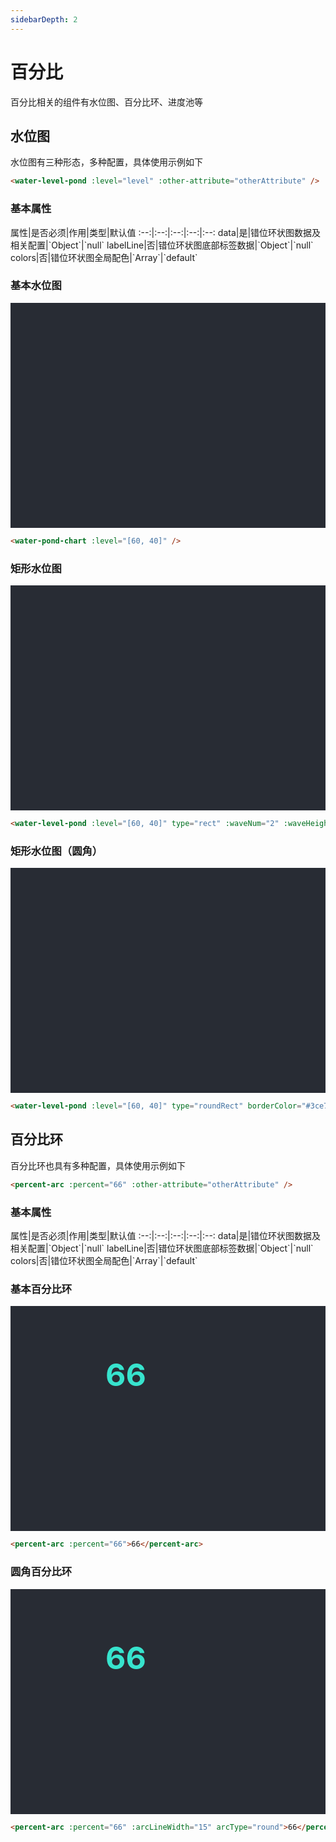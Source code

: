 ```yaml
---
sidebarDepth: 2
---
```


# 百分比

百分比相关的组件有水位图、百分比环、进度池等


## 水位图

水位图有三种形态，多种配置，具体使用示例如下

```html
<water-level-pond :level="level" :other-attribute="otherAttribute" />
```
<click-to-copy :info="waterPondChartTag" />

### 基本属性

<full-width-table>
属性|是否必须|作用|类型|默认值
:--:|:--:|:--:|:--:|:--:
data|是|错位环状图数据及相关配置|`Object`|`null`
labelLine|否|错位环状图底部标签数据|`Object`|`null`
colors|否|错位环状图全局配色|`Array`|`default`
</full-width-table>

### 基本水位图
<div class="chart-container">
  <water-level-pond :level="[60, 40]" class="chart" />
</div>

```html
<water-pond-chart :level="[60, 40]" />
```
<click-to-copy :info="waterPondChartTag1" />

### 矩形水位图
<div class="chart-container">
  <water-level-pond :level="[60, 40]" type="rect" :waveNum="2" :waveHeight="0.3" class="chart" />
</div>

```html
<water-level-pond :level="[60, 40]" type="rect" :waveNum="2" :waveHeight="0.3" />
```
<click-to-copy :info="waterPondChartTag2" />

### 矩形水位图（圆角）
<div class="chart-container">
  <water-level-pond :level="[60, 40]" type="roundRect" borderColor="#3ce7c9" class="chart" />
</div>

```html
<water-level-pond :level="[60, 40]" type="roundRect" borderColor="#3ce7c9" />
```
<click-to-copy :info="waterPondChartTag3" />

## 百分比环

百分比环也具有多种配置，具体使用示例如下

```html
<percent-arc :percent="66" :other-attribute="otherAttribute" />
```
<click-to-copy :info="percentArcTag" />

### 基本属性

<full-width-table>
属性|是否必须|作用|类型|默认值
:--:|:--:|:--:|:--:|:--:
data|是|错位环状图数据及相关配置|`Object`|`null`
labelLine|否|错位环状图底部标签数据|`Object`|`null`
colors|否|错位环状图全局配色|`Array`|`default`
</full-width-table>

### 基本百分比环
<div class="chart-container">
  <percent-arc :percent="66" class="chart2">66</percent-arc>
</div>

```html
<percent-arc :percent="66">66</percent-arc>
```
<click-to-copy :info="percentArcTag1" />

### 圆角百分比环
<div class="chart-container">
  <percent-arc :percent="66" :arcLineWidth="15" arcType="round" class="chart2">66</percent-arc>
</div>

```html
<percent-arc :percent="66" :arcLineWidth="15" arcType="round">66</percent-arc>
```
<click-to-copy :info="percentArcTag2" />

<script>
export default {
  data () {
    return {
      waterPondChartTag: `<water-level-pond :level="level" />`,
      waterPondChartTag1: `<water-level-pond :level="[60, 40]" />`,
      waterPondChartTag2: `<water-level-pond :level="[60, 40]" type="rect" :waveNum="2" :waveHeight="0.3" />`,
      waterPondChartTag3: `<water-level-pond :level="[60, 40]" type="roundRect" borderColor="#3ce7c9" />`,
      percentArcTag: `<percent-arc :percent="66" />`,
      percentArcTag1: `<percent-arc :percent="66">66</percent-arc>`,
      percentArcTag2: `<percent-arc :percent="66" :arcLineWidth="15" arcType="round">66</percent-arc>`
    }
  }
}
</script>

<style lang="less" scoped>
.chart-container {
  position: relative;
  height: 300px;
  background-color: #282c34;
  padding: 30px;
  overflow: hidden;

  .chart {
    position: absolute;
    height: 200px;
    width: 150px;
    left: 50%;
    top: 50%;
    transform: translate(-50%, -50%);
  }

  .chart2 {
    position: absolute;
    height: 200px;
    width: 200px;
    left: 50%;
    top: 50%;
    transform: translate(-50%, -50%);
    color: #37e3cd;
    font-size: 50px;
    font-weight: bold;
  }
}
</style>